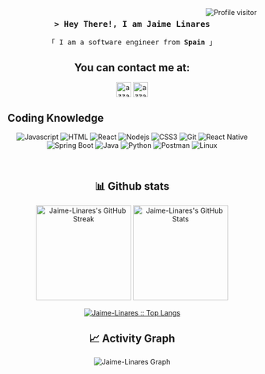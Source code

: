 <a href="https://komarev.com/ghpvc/?username=Jaime-Linares">
  <img align="right" src="https://komarev.com/ghpvc/?username=Jaime-Linares&label=Profile_visitors&color=red&style=flat" alt="Profile visitor" />
</a>

<!-- Intro  -->
<h3 align="center">
        <samp>&gt; Hey There!, I am Jaime Linares</samp>
</h3>


<p align="center"> 
  <samp>
    「 I am a software engineer from <b>Spain</b> 」
    <br>
  </samp>
</p>

<!-- Contact Section -->
<h2 align="center">You can contact me at:</h2>
    <p align="center">
      <a href="https://linkedin.com/in/jaime-linares-barrera" target="blank"><img align="center"
         src="https://img.shields.io/badge/linkedin-%231DA1F2.svg?style=for-the-badge&logo=linkedin&logoColor=white"
         alt="azzar" height="30"/></a>
      <a href="https://mailto:jaimelinaresbarrera@gmail.com" target="blank"><img align="center"
         src="https://img.shields.io/badge/gmail-EA4335.svg?style=for-the-badge&logo=gmail&logoColor=white"
         alt="azzar" height="30"/></a>
      <br>
    </p>

## Coding Knowledge
<div align ="center">
  
  ![Javascript](https://img.shields.io/badge/Javascript-F0DB4F?style=for-the-badge&labelColor=black&logo=javascript&logoColor=F0DB4F)
  ![HTML](https://img.shields.io/badge/HTML5-E34F26?style=for-the-badge&logo=html5&logoColor=white)
  ![React](https://img.shields.io/badge/-React-61DBFB?style=for-the-badge&labelColor=black&logo=react&logoColor=61DBFB)
  ![Nodejs](https://img.shields.io/badge/Nodejs-3C873A?style=for-the-badge&labelColor=black&logo=node.js&logoColor=3C873A)
  ![CSS3](https://img.shields.io/badge/CSS3-1572B6?style=for-the-badge&logo=css3&logoColor=white)
  ![Git](https://img.shields.io/badge/Git-F05032?style=for-the-badge&logo=git&logoColor=white)
  ![React Native](https://img.shields.io/badge/React_Native-20232A?style=for-the-badge&logo=react&logoColor=61DAFB)
  ![Spring Boot](https://img.shields.io/badge/Spring_Boot-3C873A?style=for-the-badge&labelColor=black&logo=springBoot&logoColor=3C873A) 
  ![Java](https://img.shields.io/badge/Java-%23004027?style=for-the-badge&logo=jameson&logoColor=orange&labelColor=black&color=blue)
  ![Python](https://img.shields.io/badge/Pyhton-%233776AB?style=for-the-badge&logo=python&logoColor=white)
  ![Postman](https://img.shields.io/badge/Postman-%23FF6C37?style=for-the-badge&logo=postman&labelColor=black)
  ![Linux](https://img.shields.io/badge/Linux-%23FCC624?style=for-the-badge&logo=linux&labelColor=black&color=blue)
  
</div>

<br/>


<!-- Stats Section -->

  <div>
    <h2 align="center"> 📊 Github stats </h2>
        <div align="center">
          <a href="https://git.io/streak-stats"><img alt="Jaime-Linares's GitHub Streak" src="https://github-readme-streak-stats.herokuapp.com/?user=Jaime-Linares&theme=dark" height="192px"/></a>
          <a href="https://github.com/anuraghazra/github-readme-stats"><img alt="Jaime-Linares's GitHub Stats" src="https://denvercoder1-github-readme-stats.vercel.app/api/?username=Jaime-Linares&show_icons=true&count_private=true&theme=dark&custom_title=Jaime-Linares's+GitHub+Stats" height="192px"/></a>
          <br/>
        </div>
        <p align="center">
          <a href="https://github.com/Jaime-Linares/">
          <img src="https://github-readme-stats.vercel.app/api/top-langs/?username=Jaime-Linares&langs_count=6&theme=nord_bright&layout=compact&hide_border=true" alt="Jaime-Linares :: Top Langs" />
          </a>
       </p>
  </div>    

<h2 align="center"> 📈 Activity Graph </h2>
<div align="center">
  
  ![Jaime-Linares Graph](http://github-profile-summary-cards.vercel.app/api/cards/profile-details?username=Jaime-Linares&theme=nord_bright)
  
</div>
